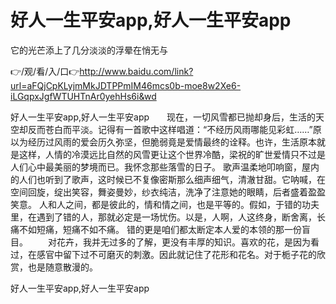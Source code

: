 # 好人一生平安app,好人一生平安app
它的光芒添上了几分淡淡的浮晕在悄无与

👉/观/看/入/口👉http://www.baidu.com/link?url=aFQjCpKLyjmMkJDTPPmIM46mcs0b-moe8w2Xe6-iLGqpxJgfWTUHTnAr0yehHs6i&wd

好人一生平安app,好人一生平安app　　现在，一切风雪都已抛却身后，生活的天空却反而苍白而平淡。记得有一首歌中这样唱道：“不经历风雨哪能见彩虹……”原以为经历过风雨的爱会历久弥坚，但脆弱竟是爱情最终的诠释。也许，生活原本就是这样，人情的冷漠远比自然的风雪更让这个世界冷酷，梁祝的旷世爱情只不过是人们心中最美丽的梦境而已。我怀念那些落雪的日子。
歌声温柔地叩响窗，屋内的人们也听到了歌声，这时候已不复像密斯那么细声细气，清澈甘甜。它呐喊，在空间回旋，绽出笑容，舞姿曼妙，纱衣纯洁，洗净了注意她的眼睛，后者盛着盈盈笑意。
人和人之间，都是彼此的，情和情之间，也是平等的。假如，于错的功夫里，在遇到了错的人，那就必定是一场忧伤。以是，人啊，人这终身，断舍离，长痛不如短痛，短痛不如不痛。
错的更是咱们都太断定本人爱的本领的那一份盲目。
　　对花卉，我并无过多的了解，更没有丰厚的知识。喜欢的花，是因为看过，在感官中留下过不可磨灭的刺激。因此就记住了花形和花名。对于栀子花的欣赏，也是随意散漫的。

好人一生平安app,好人一生平安app
